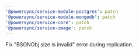 ```yaml
---
'@powersync/service-module-postgres': patch
'@powersync/service-module-mongodb': patch
'@powersync/service-core': patch
'@powersync/service-image': patch
---
```


Fix "BSONObj size is invalid" error during replication.
